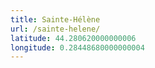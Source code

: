```yaml
---
title: Sainte-Hélène
url: /sainte-helene/
latitude: 44.280620000000006
longitude: 0.28448680000000004
---
```

